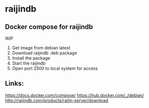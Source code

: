 # raijindb
## Docker compose for raijindb

WIP

1. Get image from debian latest
2. Download raijindb .deb package
3. Install the package
4. Start the raijindb
5. Open port 2500 to local system for access

## Links:
https://docs.docker.com/compose/
https://hub.docker.com/_/debian/
http://raijindb.com/products/raijin-server/download
